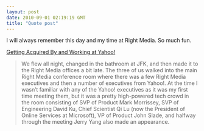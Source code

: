 ```yaml
---
layout: post
date: 2010-09-01 02:19:19 GMT
title: "Quote post"
---
```

<p>I will always remember this day and my time at Right Media. So much fun.</p>&#13;
<p><a href="http://www.conversionrater.com/2010/08/31/getting-acquired-by-and-working-at-yahoo/">Getting Acquired By and Working at Yahoo!</a></p> 

<blockquote>We flew all night, changed in the bathroom at JFK, and then made it to the Right Media offices a bit late. The three of us walked into the main Right Media conference room where there was a few Right Media executives and then a number of executives from Yahoo!. At the time I wasn’t familiar with any of the Yahoo! executives as it was my first time meeting them, but it was a pretty high-powered tech crowd in the room consisting of SVP of Product Mark Morrissey, SVP of Engineering David Ku, Chief Scientist Qi Lu (now the President of Online Services at Microsoft), VP of Product John Slade, and halfway through the meeting Jerry Yang also made an appearance.</blockquote>